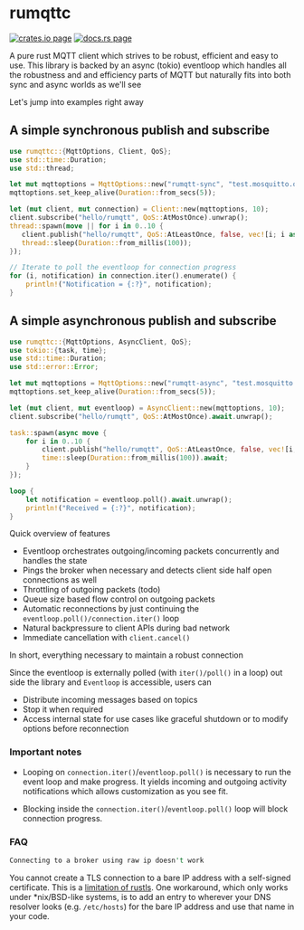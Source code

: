 # rumqttc

[![crates.io page](https://img.shields.io/crates/v/rumqttc.svg)](https://crates.io/crates/rumqttc)
[![docs.rs page](https://docs.rs/rumqttc/badge.svg)](https://docs.rs/rumqttc)

A pure rust MQTT client which strives to be robust, efficient and easy to use.
This library is backed by an async (tokio) eventloop which handles all the
robustness and and efficiency parts of MQTT but naturally fits into both sync
and async worlds as we'll see

Let's jump into examples right away

A simple synchronous publish and subscribe
----------------------------

```rust
use rumqttc::{MqttOptions, Client, QoS};
use std::time::Duration;
use std::thread;

let mut mqttoptions = MqttOptions::new("rumqtt-sync", "test.mosquitto.org", 1883);
mqttoptions.set_keep_alive(Duration::from_secs(5));

let (mut client, mut connection) = Client::new(mqttoptions, 10);
client.subscribe("hello/rumqtt", QoS::AtMostOnce).unwrap();
thread::spawn(move || for i in 0..10 {
   client.publish("hello/rumqtt", QoS::AtLeastOnce, false, vec![i; i as usize]).unwrap();
   thread::sleep(Duration::from_millis(100));
});

// Iterate to poll the eventloop for connection progress
for (i, notification) in connection.iter().enumerate() {
    println!("Notification = {:?}", notification);
}
```

A simple asynchronous publish and subscribe
------------------------------

```rust
use rumqttc::{MqttOptions, AsyncClient, QoS};
use tokio::{task, time};
use std::time::Duration;
use std::error::Error;

let mut mqttoptions = MqttOptions::new("rumqtt-async", "test.mosquitto.org", 1883);
mqttoptions.set_keep_alive(Duration::from_secs(5));

let (mut client, mut eventloop) = AsyncClient::new(mqttoptions, 10);
client.subscribe("hello/rumqtt", QoS::AtMostOnce).await.unwrap();

task::spawn(async move {
    for i in 0..10 {
        client.publish("hello/rumqtt", QoS::AtLeastOnce, false, vec![i; i as usize]).await.unwrap();
        time::sleep(Duration::from_millis(100)).await;
    }
});

loop {
    let notification = eventloop.poll().await.unwrap();
    println!("Received = {:?}", notification);
}
```

Quick overview of features
- Eventloop orchestrates outgoing/incoming packets concurrently and handles the state
- Pings the broker when necessary and detects client side half open connections as well
- Throttling of outgoing packets (todo)
- Queue size based flow control on outgoing packets
- Automatic reconnections by just continuing the `eventloop.poll()/connection.iter()` loop
- Natural backpressure to client APIs during bad network
- Immediate cancellation with `client.cancel()`

In short, everything necessary to maintain a robust connection

Since the eventloop is externally polled (with `iter()/poll()` in a loop)
out side the library and `Eventloop` is accessible, users can
- Distribute incoming messages based on topics
- Stop it when required
- Access internal state for use cases like graceful shutdown or to modify options before reconnection

### Important notes

- Looping on `connection.iter()`/`eventloop.poll()` is necessary to run the
  event loop and make progress. It yields incoming and outgoing activity
  notifications which allows customization as you see fit.

- Blocking inside the `connection.iter()`/`eventloop.poll()` loop will block
  connection progress.

### FAQ
```rust
Connecting to a broker using raw ip doesn't work
```

You cannot create a TLS connection to a bare IP address with a self-signed
certificate. This is a [limitation of rustls](https://github.com/ctz/rustls/issues/184).
One workaround, which only works under *nix/BSD-like systems, is to add an
entry to wherever your DNS resolver looks (e.g. `/etc/hosts`) for the bare IP
address and use that name in your code.

